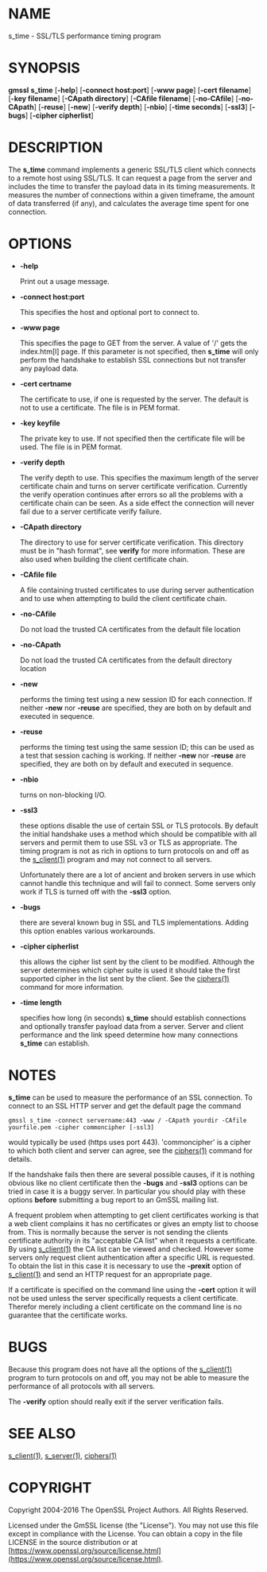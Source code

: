 # NAME

s\_time - SSL/TLS performance timing program

# SYNOPSIS

**gmssl** **s\_time**
\[**-help**\]
\[**-connect host:port**\]
\[**-www page**\]
\[**-cert filename**\]
\[**-key filename**\]
\[**-CApath directory**\]
\[**-CAfile filename**\]
\[**-no-CAfile**\]
\[**-no-CApath**\]
\[**-reuse**\]
\[**-new**\]
\[**-verify depth**\]
\[**-nbio**\]
\[**-time seconds**\]
\[**-ssl3**\]
\[**-bugs**\]
\[**-cipher cipherlist**\]

# DESCRIPTION

The **s\_time** command implements a generic SSL/TLS client which connects to a
remote host using SSL/TLS. It can request a page from the server and includes
the time to transfer the payload data in its timing measurements. It measures
the number of connections within a given timeframe, the amount of data
transferred (if any), and calculates the average time spent for one connection.

# OPTIONS

- **-help**

    Print out a usage message.

- **-connect host:port**

    This specifies the host and optional port to connect to.

- **-www page**

    This specifies the page to GET from the server. A value of '/' gets the
    index.htm\[l\] page. If this parameter is not specified, then **s\_time** will only
    perform the handshake to establish SSL connections but not transfer any
    payload data.

- **-cert certname**

    The certificate to use, if one is requested by the server. The default is
    not to use a certificate. The file is in PEM format.

- **-key keyfile**

    The private key to use. If not specified then the certificate file will
    be used. The file is in PEM format.

- **-verify depth**

    The verify depth to use. This specifies the maximum length of the
    server certificate chain and turns on server certificate verification.
    Currently the verify operation continues after errors so all the problems
    with a certificate chain can be seen. As a side effect the connection
    will never fail due to a server certificate verify failure.

- **-CApath directory**

    The directory to use for server certificate verification. This directory
    must be in "hash format", see **verify** for more information. These are
    also used when building the client certificate chain.

- **-CAfile file**

    A file containing trusted certificates to use during server authentication
    and to use when attempting to build the client certificate chain.

- **-no-CAfile**

    Do not load the trusted CA certificates from the default file location

- **-no-CApath**

    Do not load the trusted CA certificates from the default directory location

- **-new**

    performs the timing test using a new session ID for each connection.
    If neither **-new** nor **-reuse** are specified, they are both on by default
    and executed in sequence.

- **-reuse**

    performs the timing test using the same session ID; this can be used as a test
    that session caching is working. If neither **-new** nor **-reuse** are
    specified, they are both on by default and executed in sequence.

- **-nbio**

    turns on non-blocking I/O.

- **-ssl3**

    these options disable the use of certain SSL or TLS protocols. By default
    the initial handshake uses a method which should be compatible with all
    servers and permit them to use SSL v3 or TLS as appropriate.
    The timing program is not as rich in options to turn protocols on and off as
    the [s\_client(1)](http://man.he.net/man1/s_client) program and may not connect to all servers.

    Unfortunately there are a lot of ancient and broken servers in use which
    cannot handle this technique and will fail to connect. Some servers only
    work if TLS is turned off with the **-ssl3** option.

- **-bugs**

    there are several known bug in SSL and TLS implementations. Adding this
    option enables various workarounds.

- **-cipher cipherlist**

    this allows the cipher list sent by the client to be modified. Although
    the server determines which cipher suite is used it should take the first
    supported cipher in the list sent by the client.
    See the [ciphers(1)](http://man.he.net/man1/ciphers) command for more information.

- **-time length**

    specifies how long (in seconds) **s\_time** should establish connections and
    optionally transfer payload data from a server. Server and client performance
    and the link speed determine how many connections **s\_time** can establish.

# NOTES

**s\_time** can be used to measure the performance of an SSL connection.
To connect to an SSL HTTP server and get the default page the command

    gmssl s_time -connect servername:443 -www / -CApath yourdir -CAfile yourfile.pem -cipher commoncipher [-ssl3]

would typically be used (https uses port 443). 'commoncipher' is a cipher to
which both client and server can agree, see the [ciphers(1)](http://man.he.net/man1/ciphers) command
for details.

If the handshake fails then there are several possible causes, if it is
nothing obvious like no client certificate then the **-bugs** and
**-ssl3** options can be tried
in case it is a buggy server. In particular you should play with these
options **before** submitting a bug report to an GmSSL mailing list.

A frequent problem when attempting to get client certificates working
is that a web client complains it has no certificates or gives an empty
list to choose from. This is normally because the server is not sending
the clients certificate authority in its "acceptable CA list" when it
requests a certificate. By using [s\_client(1)](http://man.he.net/man1/s_client) the CA list can be
viewed and checked. However some servers only request client authentication
after a specific URL is requested. To obtain the list in this case it
is necessary to use the **-prexit** option of [s\_client(1)](http://man.he.net/man1/s_client) and
send an HTTP request for an appropriate page.

If a certificate is specified on the command line using the **-cert**
option it will not be used unless the server specifically requests
a client certificate. Therefor merely including a client certificate
on the command line is no guarantee that the certificate works.

# BUGS

Because this program does not have all the options of the
[s\_client(1)](http://man.he.net/man1/s_client) program to turn protocols on and off, you may not be
able to measure the performance of all protocols with all servers.

The **-verify** option should really exit if the server verification
fails.

# SEE ALSO

[s\_client(1)](http://man.he.net/man1/s_client), [s\_server(1)](http://man.he.net/man1/s_server), [ciphers(1)](http://man.he.net/man1/ciphers)

# COPYRIGHT

Copyright 2004-2016 The OpenSSL Project Authors. All Rights Reserved.

Licensed under the GmSSL license (the "License").  You may not use
this file except in compliance with the License.  You can obtain a copy
in the file LICENSE in the source distribution or at
[https://www.openssl.org/source/license.html](https://www.openssl.org/source/license.html).
